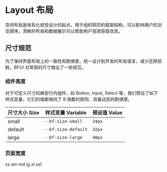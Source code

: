 # Layout 布局

空间布局是体系化视觉设计的起点，用于组织网页的框架结构，可以影响用户的浏览顺序。清晰的布局和数据展示可以帮助用户高效获取信息。

## 尺寸规范

为了保持界面布局上的一致性和韵律感，统一设计到开发的布局语言，减少还原损耗，BFUI 对常用的尺寸做出了一些规范。

### 组件高度

对于可定义尺寸的典型行内组件，如 Button, Input, Select 等，我们预设了如下样式变量，它们的值都保持了 8 倍数的原则、具备动态的韵律感。

| 尺寸大小 Size | 样式变量 Variable | 预设值 Value |
| -------- | ---- | ---- |
| small    | `--bf-size-small` | `24px` |
| default  | `--bf-size-default` | `32px` |
| large    | `--bf-size-large` | `40px` |

### 页面宽度

xs sm md lg xl xxl
